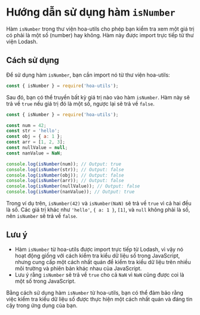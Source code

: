 # Hướng dẫn sử dụng hàm `isNumber`

Hàm `isNumber` trong thư viện hoa-utils cho phép bạn kiểm tra xem một giá trị có phải là một số (number) hay không. Hàm này được import trực tiếp từ thư viện Lodash.

## Cách sử dụng

Để sử dụng hàm `isNumber`, bạn cần import nó từ thư viện hoa-utils:

```javascript
const { isNumber } = require('hoa-utils');
```

Sau đó, bạn có thể truyền bất kỳ giá trị nào vào hàm `isNumber`. Hàm này sẽ trả về `true` nếu giá trị đó là một số, ngược lại sẽ trả về `false`.

```javascript
const { isNumber } = require('hoa-utils');

const num = 42;
const str = 'hello';
const obj = { a: 1 };
const arr = [1, 2, 3];
const nullValue = null;
const nanValue = NaN;

console.log(isNumber(num)); // Output: true
console.log(isNumber(str)); // Output: false
console.log(isNumber(obj)); // Output: false
console.log(isNumber(arr)); // Output: false
console.log(isNumber(nullValue)); // Output: false
console.log(isNumber(nanValue)); // Output: true
```

Trong ví dụ trên, `isNumber(42)` và `isNumber(NaN)` sẽ trả về `true` vì cả hai đều là số. Các giá trị khác như `'hello'`, `{ a: 1 }`, `[1]`, và `null` không phải là số, nên `isNumber` sẽ trả về `false`.

## Lưu ý

- Hàm `isNumber` từ hoa-utils được import trực tiếp từ Lodash, vì vậy nó hoạt động giống với cách kiểm tra kiểu dữ liệu số trong JavaScript, nhưng cung cấp một cách nhất quán để kiểm tra kiểu dữ liệu trên nhiều môi trường và phiên bản khác nhau của JavaScript.
- Lưu ý rằng `isNumber` sẽ trả về `true` cho cả `NaN` vì `NaN` cũng được coi là một số trong JavaScript.

Bằng cách sử dụng hàm `isNumber` từ hoa-utils, bạn có thể đảm bảo rằng việc kiểm tra kiểu dữ liệu số được thực hiện một cách nhất quán và đáng tin cậy trong ứng dụng của bạn.
